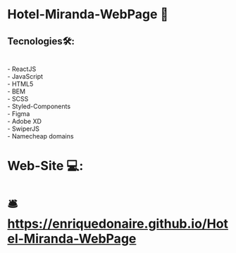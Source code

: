 #  Hotel-Miranda-WebPage  🏨
##   Tecnologies🛠️: 
<br/>
- ReactJS <br/>
- JavaScript <br/>
- HTML5 <br/>
- BEM <br/>
- SCSS <br/>
- Styled-Components <br/>
- Figma <br/>
- Adobe XD <br/>
- SwiperJS <br/>
- Namecheap domains
<br/>

#  Web-Site  💻: 

# 🛎️ https://enriquedonaire.github.io/Hotel-Miranda-WebPage

                                                                                                                                        
